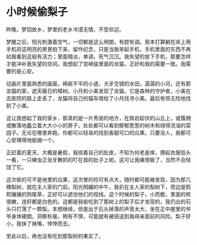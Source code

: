# 小时候偷梨子

昨晚，梦回故乡，梦里的老乡冷漠无情，不受欢迎。

梦醒之后，阳光刺激着空气，一切都是这么明朗，有腔有调。我本打算躺在床上用手机将这明亮的房景拍下来，留作纪念，只是当我举起手机，手机里面的东西不再如我看到这般有活力；里面暗淡，单调，死气沉沉。我失望的放下手机，那要怎样才能冲补我失望的空间。我想起了宫崎骏里面的龙猫，正好和我的需要一致。我需要的是心安。

动画片里面熟悉的画面，崎岖不平的小道，犬牙交错的水田，潺潺的小河，还有那龙猫的家，遮天蔽日的樟树。小月和小美发现了龙猫，它是森林的守护者，小美在去医院的路上走丢了，龙猫将自己的猫车借给了小月找寻小美。最后有惊无险地找到了小美。

这让我想起了我的家乡，那真的是一片秀丽的地方，在跌宕起伏的山丘上，或簇拥或散落地矗立着大大小小的房子。处处都可以看到郁郁葱葱的树木和绿得流油的菜园子。无论在哪里奔跑，你都可以轻易的找到香甜可口的瓜果。只要没人，我都可心安理得地偷摘一个。

正赶着的夏天，大概是暑假，我挠着自己的肚皮，不知为何老是痒，撩起衣服低头一看，一只蜱虫正张牙舞抓的叮在我的肚子上呢。这可让我痛恨极了，当然不会轻饶了它。

这次偷的可不是地里的瓜果，这次冒的险可有点大，随时都可能被发现，因为那几棵梨树，就在主人家的门前。阳光明媚的中午，我扒在主人家的梨树下，旁边是熙熙攘攘的狗尾草，正好可以遮住他们的视线。这个时候的梨子，小而脆，里面的核很嫩，连籽都是白色的。这都是我偷吃到了那树上的梨子后才发现的，我仍出的石头只打落了一颗梨。本想继续，但是出于石头掉落的声音太大，坐在正中屋里的爷爷身体硬朗，洞察秋毫，稍有不慎，可能就有被扭送到我母亲面前的风险。梨子好小，我抹了抹嘴，悻悻而去。

至此以后，再也没有吃到那梨树的果实了。

